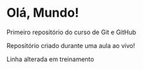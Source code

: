 # Olá, Mundo!
 Primeiro repositório do curso de Git e  GitHub

Repositório criado durante uma aula ao vivo!

Linha alterada em treinamento 

